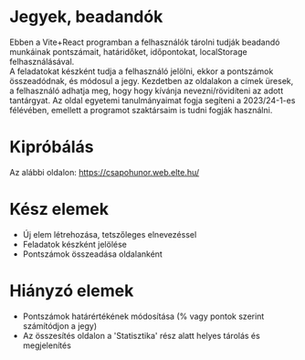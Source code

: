 # Jegyek, beadandók

Ebben a Vite+React programban a felhasználók tárolni tudják beadandó munkáinak pontszámait, határidőket, időpontokat, localStorage felhasználásával.<br />
A feladatokat készként tudja a felhasználó jelölni, ekkor a pontszámok összeadódnak, és módosul a jegy. Kezdetben az oldalakon a címek üresek, a felhasználó adhatja meg, hogy hogy kívánja nevezni/rövidíteni az adott tantárgyat.
Az oldal egyetemi tanulmányaimat fogja segíteni a 2023/24-1-es félévében, emellett a programot szaktársaim is tudni fogják használni.

# Kipróbálás
Az alábbi oldalon: https://csapohunor.web.elte.hu/

# Kész elemek
- Új elem létrehozása, tetszőleges elnevezéssel
- Feladatok készként jelölése
- Pontszámok összeadása oldalanként

# Hiányzó elemek
- Pontszámok határértékének módosítása (% vagy pontok szerint számítódjon a jegy)
- Az összesítés oldalon a 'Statisztika' rész alatt helyes tárolás és megjelenítés
